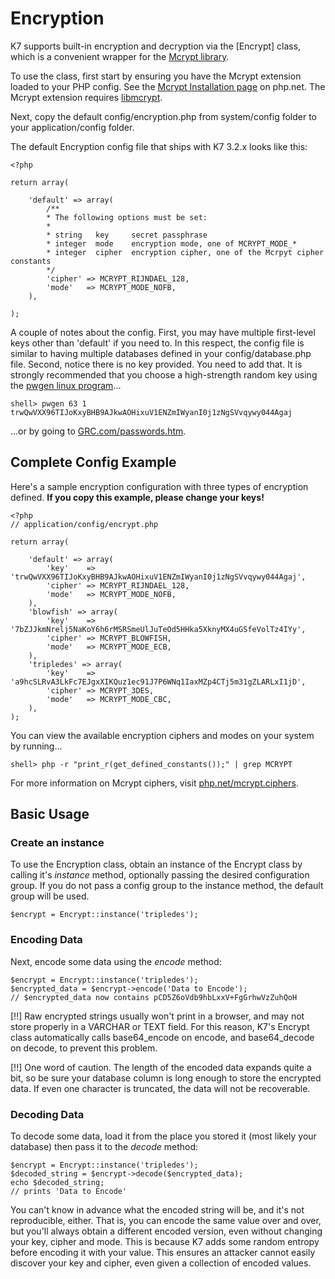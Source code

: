 # Encryption

K7 supports built-in encryption and decryption via the [Encrypt] class, which is a convenient wrapper for the [Mcrypt library](http://www.php.net/mcrypt).

To use the class, first start by ensuring you have the Mcrypt extension loaded to your PHP config. See the [Mcrypt Installation page](http://www.php.net/manual/en/mcrypt.installation.php) on php.net. The Mcrypt extension requires [libmcrypt](http://sourceforge.net/projects/mcrypt/files/).

Next, copy the default config/encryption.php from system/config folder to your application/config folder.

The default Encryption config file that ships with K7 3.2.x looks like this:

    <?php

    return array(

        'default' => array(
            /**
            * The following options must be set:
            *
            * string   key     secret passphrase
            * integer  mode    encryption mode, one of MCRYPT_MODE_*
            * integer  cipher  encryption cipher, one of the Mcrpyt cipher constants
            */
            'cipher' => MCRYPT_RIJNDAEL_128,
            'mode'   => MCRYPT_MODE_NOFB,
        ),

    );


A couple of notes about the config.
First, you may have multiple first-level keys other than 'default' if you need to.
In this respect, the config file is similar to having multiple databases defined in your config/database.php file.
Second, notice there is no key provided. You need to add that.
It is strongly recommended that you choose a high-strength random key using the [pwgen linux program](http://linux.die.net/man/1/pwgen)...

    shell> pwgen 63 1
    trwQwVXX96TIJoKxyBHB9AJkwAOHixuV1ENZmIWyanI0j1zNgSVvqywy044Agaj

...or by going to [GRC.com/passwords.htm](https://www.grc.com/passwords.htm).

## Complete Config Example

Here's a sample encryption configuration with three types of encryption defined. **If you copy this example, please change your keys!**

    <?php
    // application/config/encrypt.php

    return array(

        'default' => array(
            'key'    => 'trwQwVXX96TIJoKxyBHB9AJkwAOHixuV1ENZmIWyanI0j1zNgSVvqywy044Agaj',
            'cipher' => MCRYPT_RIJNDAEL_128,
            'mode'   => MCRYPT_MODE_NOFB,
        ),
        'blowfish' => array(
            'key'    => '7bZJJkmNrelj5NaKoY6h6rMSRSmeUlJuTeOd5HHka5XknyMX4uGSfeVolTz4IYy',
            'cipher' => MCRYPT_BLOWFISH,
            'mode'   => MCRYPT_MODE_ECB,
        ),
        'tripledes' => array(
            'key'    => 'a9hcSLRvA3LkFc7EJgxXIKQuz1ec91J7P6WNq1IaxMZp4CTj5m31gZLARLxI1jD',
            'cipher' => MCRYPT_3DES,
            'mode'   => MCRYPT_MODE_CBC,
        ),
    );

You can view the available encryption ciphers and modes on your system by running...

    shell> php -r "print_r(get_defined_constants());" | grep MCRYPT

For more information on Mcrypt ciphers, visit [php.net/mcrypt.ciphers](http://us3.php.net/manual/en/mcrypt.ciphers.php).

## Basic Usage

### Create an instance

To use the Encryption class, obtain an instance of the Encrypt class by calling it's *instance* method,
optionally passing the desired configuration group. If you do not pass a config group to the instance method,
the default group will be used.

    $encrypt = Encrypt::instance('tripledes');

### Encoding Data

Next, encode some data using the *encode* method:

    $encrypt = Encrypt::instance('tripledes');
    $encrypted_data = $encrypt->encode('Data to Encode');
    // $encrypted_data now contains pCD5Z6oVdb9hbLxxV+FgGrhwVzZuhQoH

[!!] Raw encrypted strings usually won't print in a browser, and may not store properly in a VARCHAR or TEXT field. For this reason, K7's Encrypt class automatically calls base64_encode on encode, and base64_decode on decode, to prevent this problem.

[!!] One word of caution. The length of the encoded data expands quite a bit, so be sure your database column is long enough to store the encrypted data. If even one character is truncated, the data will not be recoverable.

### Decoding Data

To decode some data, load it from the place you stored it (most likely your database) then pass it to the *decode* method:

    $encrypt = Encrypt::instance('tripledes');
    $decoded_string = $encrypt->decode($encrypted_data);
    echo $decoded_string;
    // prints 'Data to Encode'

You can't know in advance what the encoded string will be, and it's not reproducible, either.
That is, you can encode the same value over and over, but you'll always obtain a different encoded version,
even without changing your key, cipher and mode.  This is because K7 adds some random entropy before encoding it with your value.
This ensures an attacker cannot easily discover your key and cipher, even given a collection of encoded values.

